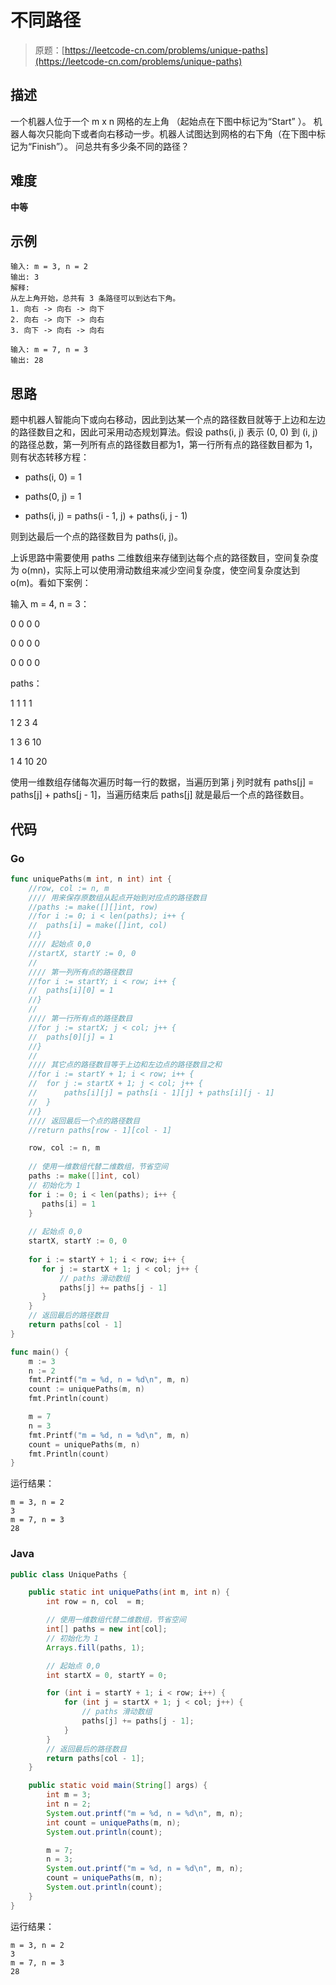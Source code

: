 # 不同路径

> 原题：[https://leetcode-cn.com/problems/unique-paths](https://leetcode-cn.com/problems/unique-paths)

## 描述

一个机器人位于一个 m x n 网格的左上角 （起始点在下图中标记为“Start” ）。
机器人每次只能向下或者向右移动一步。机器人试图达到网格的右下角（在下图中标记为“Finish”）。
问总共有多少条不同的路径？

## 难度

**中等**

## 示例

```
输入: m = 3, n = 2
输出: 3
解释:
从左上角开始，总共有 3 条路径可以到达右下角。
1. 向右 -> 向右 -> 向下
2. 向右 -> 向下 -> 向右
3. 向下 -> 向右 -> 向右
```

```
输入: m = 7, n = 3
输出: 28
```

## 思路

题中机器人智能向下或向右移动，因此到达某一个点的路径数目就等于上边和左边的路径数目之和，因此可采用动态规划算法。假设 paths(i, j) 表示 (0, 0) 到 (i, j) 的路径总数，第一列所有点的路径数目都为1，第一行所有点的路径数目都为 1，则有状态转移方程：

* paths(i, 0) = 1

* paths(0, j) = 1

* paths(i, j) = paths(i - 1, j) + paths(i, j - 1)

则到达最后一个点的路径数目为 paths(i, j)。

上诉思路中需要使用 paths 二维数组来存储到达每个点的路径数目，空间复杂度为 o(mn)，实际上可以使用滑动数组来减少空间复杂度，使空间复杂度达到 o(m)。看如下案例：

输入 m = 4, n = 3：

0   0   0   0

0   0   0   0

0   0   0   0

paths：

1   1   1     1

1   2   3     4

1   3   6    10

1   4   10  20

使用一维数组存储每次遍历时每一行的数据，当遍历到第 j 列时就有 paths[j] = paths[j] + paths[j - 1]，当遍历结束后 paths[j] 就是最后一个点的路径数目。

## 代码

### Go

```go
func uniquePaths(m int, n int) int {
    //row, col := n, m
    //// 用来保存原数组从起点开始到对应点的路径数目
    //paths := make([][]int, row)
    //for i := 0; i < len(paths); i++ {
    //  paths[i] = make([]int, col)
    //}
    //// 起始点 0,0
    //startX, startY := 0, 0
    //
    //// 第一列所有点的路径数目
    //for i := startY; i < row; i++ {
    //  paths[i][0] = 1
    //}
    //
    //// 第一行所有点的路径数目
    //for j := startX; j < col; j++ {
    //  paths[0][j] = 1
    //}
    //
    //// 其它点的路径数目等于上边和左边点的路径数目之和
    //for i := startY + 1; i < row; i++ {
    //  for j := startX + 1; j < col; j++ {
    //      paths[i][j] = paths[i - 1][j] + paths[i][j - 1]
    //  }
    //}
    //// 返回最后一个点的路径数目
    //return paths[row - 1][col - 1]

    row, col := n, m
    
    // 使用一维数组代替二维数组，节省空间
    paths := make([]int, col)
    // 初始化为 1
    for i := 0; i < len(paths); i++ {
       paths[i] = 1
    }
    
    // 起始点 0,0
    startX, startY := 0, 0
    
    for i := startY + 1; i < row; i++ {
       for j := startX + 1; j < col; j++ {
           // paths 滑动数组
           paths[j] += paths[j - 1]
       }
    }
    // 返回最后的路径数目
    return paths[col - 1]
}
```

```go
func main() {
    m := 3
    n := 2
    fmt.Printf("m = %d, n = %d\n", m, n)
    count := uniquePaths(m, n)
    fmt.Println(count)

    m = 7
    n = 3
    fmt.Printf("m = %d, n = %d\n", m, n)
    count = uniquePaths(m, n)
    fmt.Println(count)
}
```

运行结果：

```
m = 3, n = 2
3
m = 7, n = 3
28
```

### Java

```java
public class UniquePaths {

    public static int uniquePaths(int m, int n) {
        int row = n, col  = m;

        // 使用一维数组代替二维数组，节省空间
        int[] paths = new int[col];
        // 初始化为 1
        Arrays.fill(paths, 1);

        // 起始点 0,0
        int startX = 0, startY = 0;

        for (int i = startY + 1; i < row; i++) {
            for (int j = startX + 1; j < col; j++) {
                // paths 滑动数组
                paths[j] += paths[j - 1];
            }
        }
        // 返回最后的路径数目
        return paths[col - 1];
    }

    public static void main(String[] args) {
        int m = 3;
        int n = 2;
        System.out.printf("m = %d, n = %d\n", m, n);
        int count = uniquePaths(m, n);
        System.out.println(count);

        m = 7;
        n = 3;
        System.out.printf("m = %d, n = %d\n", m, n);
        count = uniquePaths(m, n);
        System.out.println(count);
    }
}
```

运行结果：

```
m = 3, n = 2
3
m = 7, n = 3
28
```

